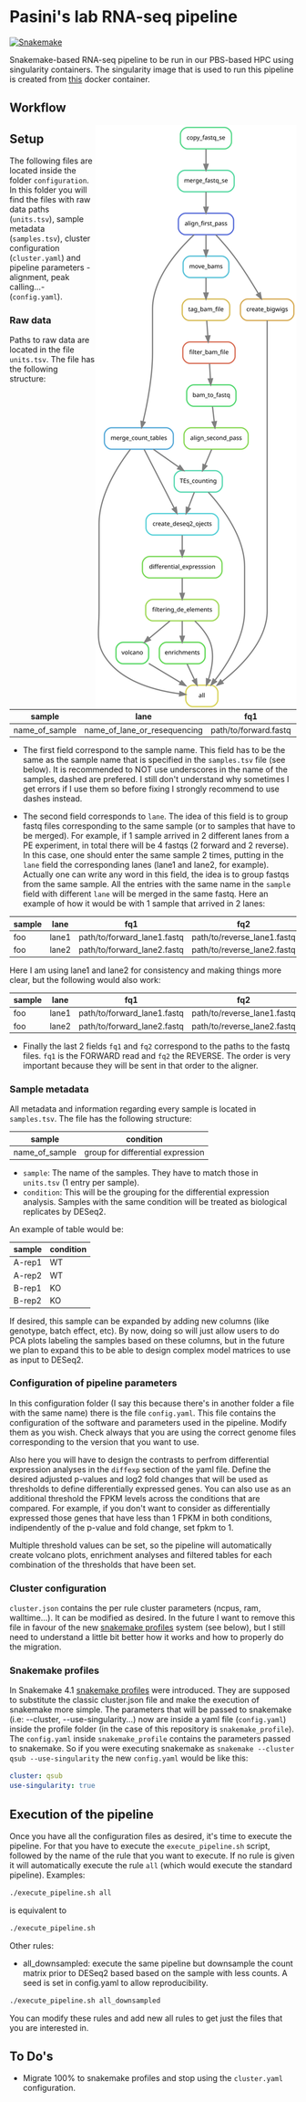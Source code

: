 # Pasini's lab RNA-seq pipeline

[![Snakemake](https://img.shields.io/badge/snakemake-≥5.4.3-brightgreen.svg)](https://snakemake.bitbucket.io)

Snakemake-based RNA-seq pipeline to be run in our PBS-based HPC using singularity containers. The singularity image that is used to run this pipeline is created from [this](https://github.com/dfernandezperez/Docker/blob/master/RNA-seq/Dockerfile) docker container.

## Workflow

<img align="right" src="https://github.com/DavideBrex/TEs-Analyser/blob/cac80a19f5cd9fbcc70da50a9033a5b810f50279/rulegraph.svg">



## Setup

The following files are located inside the folder `configuration`. In this folder you will find the files with raw data paths (`units.tsv`), sample metadata (`samples.tsv`), cluster configuration (`cluster.yaml`) and pipeline parameters -alignment, peak calling...- (`config.yaml`).

### Raw data

Paths to raw data are located in the file `units.tsv`. The file has the following structure:

| sample | lane | fq1 | fq2 |
|--------|------|-----|------|
| name_of_sample | name_of_lane_or_resequencing | path/to/forward.fastq | path/to/reverse.fastq |

* The first field correspond to the sample name. This field has to be the same as the sample name that is specified in the `samples.tsv` file (see below). It is recommended to NOT use underscores in the name of the samples, dashed are prefered. I still don't understand why sometimes I get errors if I use them so before fixing I strongly recommend to use dashes instead.

* The second field corresponds to `lane`. The idea of this field is to group fastq files corresponding to the same sample (or to samples that have to be merged). For example, if 1 sample arrived in 2 different lanes from a PE experiment, in total there will be 4 fastqs (2 forward and 2 reverse). In this case, one should enter the same sample 2 times, putting in the `lane` field the corresponding lanes (lane1 and lane2, for example). Actually one can write any word in this field, the idea is to group fastqs from the same sample. All the entries with the same name in the `sample` field with different `lane` will be merged in the same fastq. Here an example of how it would be with 1 sample that arrived in 2 lanes:

| sample | lane | fq1 | fq2 |
|--------|------|-----|------|
| foo | lane1 | path/to/forward_lane1.fastq | path/to/reverse_lane1.fastq |
| foo | lane2 | path/to/forward_lane2.fastq | path/to/reverse_lane2.fastq |

Here I am using lane1 and lane2 for consistency and making things more clear, but the following would also work:

| sample | lane | fq1 | fq2 |
|--------|------|-----|------|
| foo | lane1 | path/to/forward_lane1.fastq | path/to/reverse_lane1.fastq |
| foo | lane2 | path/to/forward_lane2.fastq | path/to/reverse_lane2.fastq |

* Finally the last 2 fields `fq1` and `fq2` correspond to the paths to the fastq files. `fq1` is the FORWARD read and  `fq2` the REVERSE. The order is very important because they will be sent in that order to the aligner.


### Sample metadata

All metadata and information regarding every sample is located in `samples.tsv`. The file has the following structure:

| sample | condition | 
|------|-------|
| name_of_sample | group for differential expression |

* `sample`: The name of the samples. They have to match those in `units.tsv` (1 entry per sample).
* `condition`: This will be the grouping for the differential expression analysis. Samples with the same condition will be treated as biological replicates by DESeq2. 

An example of table would be:


| sample | condition | 
|------|-------|
| A-rep1 | WT |
| A-rep2 | WT |
| B-rep1 | KO |
| B-rep2 | KO |

If desired, this sample can be expanded by adding new columns (like genotype, batch effect, etc). By now, doing so will just allow users to do PCA plots labeling the samples based on these columns, but in the future we plan to expand this to be able to design complex model matrices to use as input to DESeq2.



### Configuration of pipeline parameters

In this configuration folder (I say this because there's in another folder a file with the same name) there is the file `config.yaml`. This file contains the configuration of the software and parameters used in the pipeline. Modify them as you wish. Check always that you are using the correct genome files corresponding to the version that you want to use. 

Also here you will have to design the contrasts to perfrom differential expression analyses in the `diffexp` section of the yaml file. Define the desired adjusted p-values and log2 fold changes that will be used as thresholds to define differentially expressed genes. You can also use as an additional threshold the FPKM levels across the conditions that are compared. For example, if you don't want to consider as differentially expressed those genes that have less than 1 FPKM in both conditions, indipendently of the p-value and fold change, set fpkm to 1.

Multiple threshold values can be set, so the pipeline will automatically create volcano plots, enrichment analyses and filtered tables for each combination of the thresholds that have been set.


### Cluster configuration

`cluster.json` contains the per rule cluster parameters (ncpus, ram, walltime...). It can be modified as desired. In the future I want to remove this file in favour of the new [snakemake profiles](https://github.com/Snakemake-Profiles) system (see below), but I still need to understand a little bit better how it works and how to properly do the migration.


### Snakemake profiles

In Snakemake 4.1 [snakemake profiles](https://github.com/Snakemake-Profiles) were introduced. They are supposed to substitute the classic cluster.json file and make the execution of snakemake more simple. The parameters that will be passed to snakemake (i.e: --cluster, --use-singularity...) now are inside a yaml file (`config.yaml`) inside the profile folder (in the case of this repository is `snakemake_profile`). The `config.yaml` inside `snakemake_profile` contains the parameters passed to snakemake. So if you were executing snakemake as `snakemake --cluster qsub --use-singularity` the new `config.yaml` would be like this:

```yaml
cluster: qsub
use-singularity: true
```

## Execution of the pipeline

Once you have all the configuration files as desired, it's time to execute the pipeline. For that you have to execute the `execute_pipeline.sh` script, followed by the name of the rule that you want to execute. If no rule is given it will automatically execute the rule `all` (which would execute the standard pipeline). Examples:

```bash
./execute_pipeline.sh all
```

is equivalent to 

```bash
./execute_pipeline.sh
```

Other rules:

* all_downsampled: execute the same pipeline but downsample the count matrix prior to DESeq2 based based on the sample with less counts. A seed is set in config.yaml to allow reproducibility.

```bash
./execute_pipeline.sh all_downsampled
```

You can modify these rules and add new all rules to get just the files that you are interested in.


## To Do's

* Migrate 100% to snakemake profiles and stop using the `cluster.yaml` configuration.
